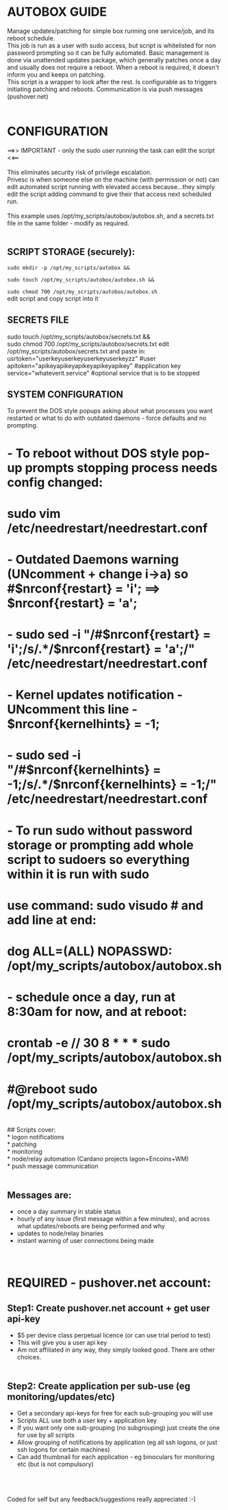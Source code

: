 # AUTOBOX GUIDE<br>
Manage updates/patching for simple box running one service/job, and its reboot schedule.<br>
This job is run as a user with sudo access, but script is whitelisted for non password prompting so it can be fully automated.
Basic management is done via unattended updates package, which generally patches once a day and usually does not require a reboot.
When a reboot is required, it doesn't inform you and keeps on patching.  
This script is a wrapper to look after the rest. Is configurable as to triggers initiating patching and reboots.
Communication is via push messages (pushover.net)
<br>
<br>
# CONFIGURATION
==>> IMPORTANT - only the sudo user running the task can edit the script  <<==<br><br>
This eliminates security risk of privilege escalation.<br> 
Privesc is when someone else on the machine (with permission or not) can edit automated script running with elevated access because...they simply edit the script adding command to give their that access next scheduled run.<br>
<br>
This example uses /opt/my_scripts/autobox/autobox.sh, and a secrets.txt file in the same folder - modify as required.<br>
<br>
## SCRIPT STORAGE (securely):
<code>sudo mkdir -p /opt/my_scripts/autobox && \
sudo touch /opt/my_scripts/autobox/autobox.sh && \
sudo chmod 700 /opt/my_scripts/autobox/autobox.sh</code><br>
edit script and copy script into it

## SECRETS FILE
sudo touch /opt/my_scripts/autobox/secrets.txt && \
sudo chmod 700 /opt/my_scripts/autobox/secrets.txt
edit /opt/my_scripts/autobox/secrets.txt and paste in:
usrtoken="userkeyuserkeyuserkeyuserkeyzz"   #user
apitoken="apikeyapikeyapikeyapikeyapikey"   #application key
service="whateverit.service"                #optional service that is to be stopped

## SYSTEM CONFIGURATION 
To prevent the DOS style popups asking about what processes you want restarted or what to do with outdated daemons - force defaults and no prompting.
# - To reboot without DOS style pop-up prompts stopping process needs config changed:
#     sudo vim /etc/needrestart/needrestart.conf
#      - Outdated Daemons warning (UNcomment + change i->a) so #$nrconf{restart} = 'i';  ==> $nrconf{restart} = 'a';
#         - sudo sed -i "/#\$nrconf{restart} = 'i';/s/.*/\$nrconf{restart} = 'a';/" /etc/needrestart/needrestart.conf
#      - Kernel updates notification - UNcomment this line - $nrconf{kernelhints} = -1;
#         - sudo sed -i "/#\$nrconf{kernelhints} = -1;/s/.*/\$nrconf{kernelhints} = -1;/" /etc/needrestart/needrestart.conf
# - To run sudo without password storage or prompting add whole script to sudoers so everything within it is run with sudo
#      use command:  sudo visudo  # and add line at end:
#                    dog ALL=(ALL) NOPASSWD: /opt/my_scripts/autobox/autobox.sh
# - schedule once a day, run at 8:30am for now, and at reboot:  
#          crontab -e //  30 8 * * * sudo /opt/my_scripts/autobox/autobox.sh
#                         #@reboot sudo /opt/my_scripts/autobox/autobox.sh



<br>
## Scripts cover:<br>
* logon notifications<br>
* patching<br>
* monitoring<br>
* node/relay automation (Cardano projects Iagon+Encoins+WM)<br>
* push message communication<br>
<br>

## Messages are:<br>
* once a day summary in stable status<br>
* hourly of any issue (first message within a few minutes), and across what updates/reboots are being performed and why<br>
* updates to node/relay binaries<br>
* instant warning of user connections being made<br>
<br><br>
# REQUIRED - pushover.net account:<br>
## Step1:  Create pushover.net account +  get user api-key<br>
* $5 per device class perpetual licence (or can use trial period to test)<br>
* This will give you a user api key<br>
* Am not affiliated in any way, they simply looked good.  There are other choices.<br><br>
## Step2:  Create application per sub-use (eg monitoring/updates/etc)<br>
* Get a secondary api-keys for free for each sub-grouping you will use<br>
* Scripts ALL use both a user key + application key<br>
* If you want only one sub-grouping (no subgrouping) just create the one for use by all scripts<br>
* Allow grouping of notifications by application (eg all ssh logons, or just ssh logons for certain machines)<br>
* Can add thumbnail for each application - eg binoculars for monitoring etc (but is not compulsory)<br>
<br>
<br>
<br>
Coded for self but any feedback/suggestions really appreciated :-)
